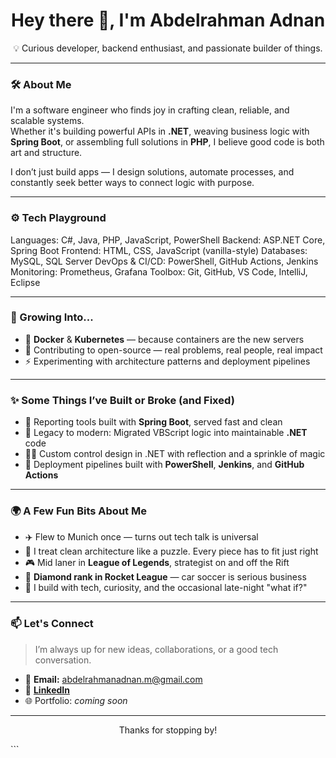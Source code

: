 <h1 align="center">Hey there 👋, I'm Abdelrahman Adnan</h1>
<p align="center">💡 Curious developer, backend enthusiast, and passionate builder of things.</p>

---

### 🛠️ About Me

I'm a software engineer who finds joy in crafting clean, reliable, and scalable systems.  
Whether it's building powerful APIs in **.NET**, weaving business logic with **Spring Boot**, or assembling full solutions in **PHP**, I believe good code is both art and structure.

I don’t just build apps — I design solutions, automate processes, and constantly seek better ways to connect logic with purpose.

---

### ⚙️ Tech Playground

Languages:        C#, Java, PHP, JavaScript, PowerShell
Backend:          ASP.NET Core, Spring Boot
Frontend:         HTML, CSS, JavaScript (vanilla-style)
Databases:        MySQL, SQL Server
DevOps & CI/CD:   PowerShell, GitHub Actions, Jenkins
Monitoring:       Prometheus, Grafana
Toolbox:          Git, GitHub, VS Code, IntelliJ, Eclipse


---

### 🌱 Growing Into...

- 🐳 **Docker** & **Kubernetes** — because containers are the new servers  
- 🧩 Contributing to open-source — real problems, real people, real impact  
- ⚡ Experimenting with architecture patterns and deployment pipelines  

---

### ✨ Some Things I’ve Built or Broke (and Fixed)

- 🧾 Reporting tools built with **Spring Boot**, served fast and clean  
- 🧼 Legacy to modern: Migrated VBScript logic into maintainable **.NET** code  
- 🧙‍♂️ Custom control design in .NET with reflection and a sprinkle of magic  
- 🚀 Deployment pipelines built with **PowerShell**, **Jenkins**, and **GitHub Actions**

---

### 🌍 A Few Fun Bits About Me

- ✈️ Flew to Munich once — turns out tech talk is universal  
- 📐 I treat clean architecture like a puzzle. Every piece has to fit just right  
- 🎮 Mid laner in **League of Legends**, strategist on and off the Rift  
- 🚗 **Diamond rank in Rocket League** — car soccer is serious business  
- 🔧 I build with tech, curiosity, and the occasional late-night "what if?"

---

### 📫 Let's Connect

> I’m always up for new ideas, collaborations, or a good tech conversation.

- 📧 **Email:** abdelrahmanadnan.m@gmail.com  
- 💼 [**LinkedIn**](https://www.linkedin.com/in/abdelrahman-adnan/)  
- 🌐 Portfolio: *coming soon*

---

<p align="center">Thanks for stopping by! </p>
```
